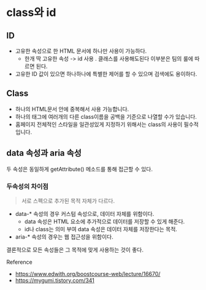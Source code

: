 # class와 id

## ID

* 고유한 속성으로 한 HTML 문서에 하나만 사용이 가능하다.
  * 한개 딱 고유한 속성 -> id 사용 . 클래스를 사용해도된다 이부분은 팀의 룰에 따르면 된다.
* 고유한 ID 값이 있으면 하나하나에 특별한 제어를 할 수 있으며 검색에도 용이하다.

## Class 

* 하나의 HTML문서 안에 중복해서 사용 가능합니다.
* 하나의 태그에 여러개의 다른 class이름을 공백을 기준으로 나열할 수가 있습니다.
* 홈페이지 전체적인 스타일을 일관성있게 지정하기 위해서는 class의 사용이 필수적입니다.



## data 속성과 aria 속성

두 속성은 동일하게 getAttribute() 메소드를 통해 접근할 수 있다.

### 두속성의 차이점

> 서로 스펙으로 추가된 목적 자체가 다르다.

* data-* 속성의 경우 커스텀 속성으로, 데이터 자체를 위함이다.
  * data 속성은 HTML 요소에 추가적으로 데이터를 저장할 수 있게 해준다.
  * id나 class는 의미 부여 data 속성은 데이터 자체를 저장한다는 목적.
* aria-* 속성의 경우는 웹 접근성을 위함이다.



결론적으로 모든 속성들은 그 목적에 맞게 사용하는 것이 좋다.







Reference

* https://www.edwith.org/boostcourse-web/lecture/16670/
* https://mygumi.tistory.com/341
